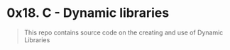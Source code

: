 # 0x18. C - Dynamic libraries
> This repo contains source code on the creating and use of Dynamic Libraries
